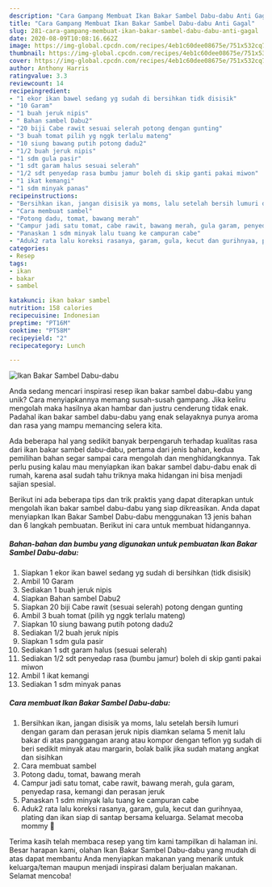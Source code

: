 ```yaml
---
description: "Cara Gampang Membuat Ikan Bakar Sambel Dabu-dabu Anti Gagal"
title: "Cara Gampang Membuat Ikan Bakar Sambel Dabu-dabu Anti Gagal"
slug: 281-cara-gampang-membuat-ikan-bakar-sambel-dabu-dabu-anti-gagal
date: 2020-08-09T10:08:16.662Z
image: https://img-global.cpcdn.com/recipes/4eb1c60dee08675e/751x532cq70/ikan-bakar-sambel-dabu-dabu-foto-resep-utama.jpg
thumbnail: https://img-global.cpcdn.com/recipes/4eb1c60dee08675e/751x532cq70/ikan-bakar-sambel-dabu-dabu-foto-resep-utama.jpg
cover: https://img-global.cpcdn.com/recipes/4eb1c60dee08675e/751x532cq70/ikan-bakar-sambel-dabu-dabu-foto-resep-utama.jpg
author: Anthony Harris
ratingvalue: 3.3
reviewcount: 14
recipeingredient:
- "1 ekor ikan bawel sedang yg sudah di bersihkan tidk disisik"
- "10 Garam"
- "1 buah jeruk nipis"
- " Bahan sambel Dabu2"
- "20 biji Cabe rawit sesuai selerah potong dengan gunting"
- "3 buah tomat pilih yg nggk terlalu mateng"
- "10 siung bawang putih potong dadu2"
- "1/2 buah jeruk nipis"
- "1 sdm gula pasir"
- "1 sdt garam halus sesuai selerah"
- "1/2 sdt penyedap rasa bumbu jamur boleh di skip ganti pakai miwon"
- "1 ikat kemangi"
- "1 sdm minyak panas"
recipeinstructions:
- "Bersihkan ikan, jangan disisik ya moms, lalu setelah bersih lumuri dengan garam dan perasan jeruk nipis diamkan selama 5 menit lalu bakar di atas panggangan arang atau kompor dengan teflon yg sudah di beri sedikit minyak atau margarin, bolak balik jika sudah matang angkat dan sisihkan"
- "Cara membuat sambel"
- "Potong dadu, tomat, bawang merah"
- "Campur jadi satu tomat, cabe rawit, bawang merah, gula garam, penyedap rasa, kemangi dan perasan jeruk"
- "Panaskan 1 sdm minyak lalu tuang ke campuran cabe"
- "Aduk2 rata lalu koreksi rasanya, garam, gula, kecut dan gurihnyaa, plating dan ikan siap di santap bersama keluarga. Selamat mecoba mommy 🥰"
categories:
- Resep
tags:
- ikan
- bakar
- sambel

katakunci: ikan bakar sambel 
nutrition: 158 calories
recipecuisine: Indonesian
preptime: "PT16M"
cooktime: "PT58M"
recipeyield: "2"
recipecategory: Lunch

---
```



![Ikan Bakar Sambel Dabu-dabu](https://img-global.cpcdn.com/recipes/4eb1c60dee08675e/751x532cq70/ikan-bakar-sambel-dabu-dabu-foto-resep-utama.jpg)

Anda sedang mencari inspirasi resep ikan bakar sambel dabu-dabu yang unik? Cara menyiapkannya memang susah-susah gampang. Jika keliru mengolah maka hasilnya akan hambar dan justru cenderung tidak enak. Padahal ikan bakar sambel dabu-dabu yang enak selayaknya punya aroma dan rasa yang mampu memancing selera kita.



Ada beberapa hal yang sedikit banyak berpengaruh terhadap kualitas rasa dari ikan bakar sambel dabu-dabu, pertama dari jenis bahan, kedua pemilihan bahan segar sampai cara mengolah dan menghidangkannya. Tak perlu pusing kalau mau menyiapkan ikan bakar sambel dabu-dabu enak di rumah, karena asal sudah tahu triknya maka hidangan ini bisa menjadi sajian spesial.


Berikut ini ada beberapa tips dan trik praktis yang dapat diterapkan untuk mengolah ikan bakar sambel dabu-dabu yang siap dikreasikan. Anda dapat menyiapkan Ikan Bakar Sambel Dabu-dabu menggunakan 13 jenis bahan dan 6 langkah pembuatan. Berikut ini cara untuk membuat hidangannya.

<!--inarticleads1-->

##### Bahan-bahan dan bumbu yang digunakan untuk pembuatan Ikan Bakar Sambel Dabu-dabu:

1. Siapkan 1 ekor ikan bawel sedang yg sudah di bersihkan (tidk disisik)
1. Ambil 10 Garam
1. Sediakan 1 buah jeruk nipis
1. Siapkan  Bahan sambel Dabu2
1. Siapkan 20 biji Cabe rawit (sesuai selerah) potong dengan gunting
1. Ambil 3 buah tomat (pilih yg nggk terlalu mateng)
1. Siapkan 10 siung bawang putih potong dadu2
1. Sediakan 1/2 buah jeruk nipis
1. Siapkan 1 sdm gula pasir
1. Sediakan 1 sdt garam halus (sesuai selerah)
1. Sediakan 1/2 sdt penyedap rasa (bumbu jamur) boleh di skip ganti pakai miwon
1. Ambil 1 ikat kemangi
1. Sediakan 1 sdm minyak panas




<!--inarticleads2-->

##### Cara membuat Ikan Bakar Sambel Dabu-dabu:

1. Bersihkan ikan, jangan disisik ya moms, lalu setelah bersih lumuri dengan garam dan perasan jeruk nipis diamkan selama 5 menit lalu bakar di atas panggangan arang atau kompor dengan teflon yg sudah di beri sedikit minyak atau margarin, bolak balik jika sudah matang angkat dan sisihkan
1. Cara membuat sambel
1. Potong dadu, tomat, bawang merah
1. Campur jadi satu tomat, cabe rawit, bawang merah, gula garam, penyedap rasa, kemangi dan perasan jeruk
1. Panaskan 1 sdm minyak lalu tuang ke campuran cabe
1. Aduk2 rata lalu koreksi rasanya, garam, gula, kecut dan gurihnyaa, plating dan ikan siap di santap bersama keluarga. Selamat mecoba mommy 🥰




Terima kasih telah membaca resep yang tim kami tampilkan di halaman ini. Besar harapan kami, olahan Ikan Bakar Sambel Dabu-dabu yang mudah di atas dapat membantu Anda menyiapkan makanan yang menarik untuk keluarga/teman maupun menjadi inspirasi dalam berjualan makanan. Selamat mencoba!
